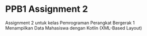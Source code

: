 # PPB1 Assignment 2
Assignment 2 untuk kelas Pemrograman Perangkat Bergerak 1  
Menampilkan Data Mahasiswa dengan Kotlin (XML-Based Layout)
